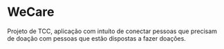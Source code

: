 # WeCare
 Projeto de TCC, aplicação com intuíto de conectar pessoas que precisam de doação com pessoas que estão dispostas a fazer doações.
